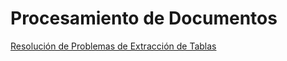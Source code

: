 # Procesamiento de Documentos

[Resolución de Problemas de Extracción de Tablas](https://docs.docbits.com/overview-and-basics/faq/document-processing/table-extraction-troubleshoot)
